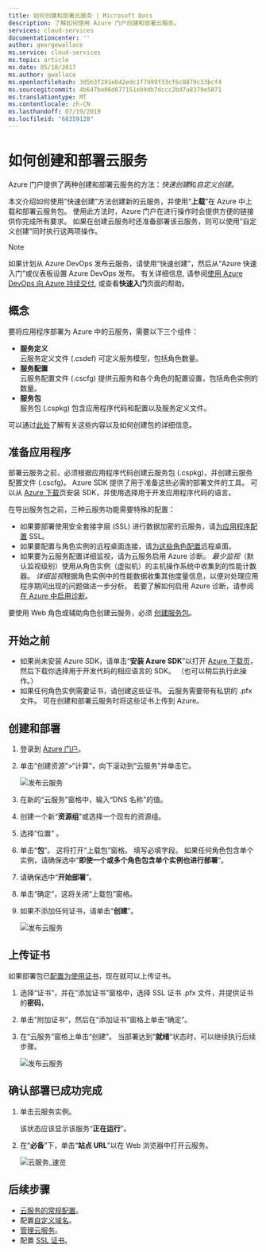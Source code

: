 ```yaml
---
title: 如何创建和部署云服务 | Microsoft Docs
description: 了解如何使用 Azure 门户创建和部署云服务。
services: cloud-services
documentationcenter: ''
author: georgewallace
ms.service: cloud-services
ms.topic: article
ms.date: 05/18/2017
ms.author: gwallace
ms.openlocfilehash: 3d5b3f291eb42edc1f7999f33cf6c0879c33bcf4
ms.sourcegitcommit: 4b647be06d677151eb9db7dccc2bd7a8379e5871
ms.translationtype: MT
ms.contentlocale: zh-CN
ms.lasthandoff: 07/19/2019
ms.locfileid: "68359128"
---
```

# <a name="how-to-create-and-deploy-a-cloud-service"></a>如何创建和部署云服务
Azure 门户提供了两种创建和部署云服务的方法：*快速创建*和*自定义创建*。

本文介绍如何使用“快速创建”方法创建新的云服务，并使用“**上载**”在 Azure 中上载和部署云服务包。 使用此方法时，Azure 门户在进行操作时会提供方便的链接供你完成所有要求。 如果在创建云服务时还准备部署该云服务，则可以使用“自定义创建”同时执行这两项操作。

> [!NOTE]
> 如果计划从 Azure DevOps 发布云服务，请使用“快速创建”，然后从“Azure 快速入门”或仪表板设置 Azure DevOps 发布。 有关详细信息, 请参阅[使用 Azure DevOps 向 Azure 持续交付][TFSTutorialForCloudService], 或查看**快速入门**页面的帮助。
>
>

## <a name="concepts"></a>概念
要将应用程序部署为 Azure 中的云服务，需要以下三个组件：

* **服务定义**  
  云服务定义文件 (.csdef) 可定义服务模型，包括角色数量。
* **服务配置**  
  云服务配置文件 (.cscfg) 提供云服务和各个角色的配置设置，包括角色实例的数量。
* **服务包**  
  服务包 (.cspkg) 包含应用程序代码和配置以及服务定义文件。

可以通过[此处](cloud-services-model-and-package.md)了解有关这些内容以及如何创建包的详细信息。

## <a name="prepare-your-app"></a>准备应用程序
部署云服务之前，必须根据应用程序代码创建云服务包 (.cspkg)，并创建云服务配置文件 (.cscfg)。 Azure SDK 提供了用于准备这些必需的部署文件的工具。 可以从 [Azure 下载](https://azure.microsoft.com/downloads/)页安装 SDK，并使用选择用于开发应用程序代码的语言。

在导出服务包之前，三种云服务功能需要特殊的配置：

* 如果要部署使用安全套接字层 (SSL) 进行数据加密的云服务，请[为应用程序配置](cloud-services-configure-ssl-certificate-portal.md#modify) SSL。
* 如果要配置与角色实例的远程桌面连接，请[为这些角色配置](cloud-services-role-enable-remote-desktop-new-portal.md)远程桌面。
* 如果要为云服务配置详细监视，请为云服务启用 Azure 诊断。 *最少监视*（默认监视级别）使用从角色实例（虚拟机）的主机操作系统中收集到的性能计数器。 *详细监视*根据角色实例中的性能数据收集其他度量信息，以便对处理应用程序期间出现的问题做进一步分析。 若要了解如何启用 Azure 诊断，请参阅[在 Azure 中启用诊断](cloud-services-dotnet-diagnostics.md)。

要使用 Web 角色或辅助角色创建云服务，必须 [创建服务包](cloud-services-model-and-package.md#servicepackagecspkg)。

## <a name="before-you-begin"></a>开始之前
* 如果尚未安装 Azure SDK，请单击“**安装 Azure SDK**”以打开 [Azure 下载页](https://azure.microsoft.com/downloads/)，然后下载你选择用于开发代码的相应语言的 SDK。 （也可以稍后执行此操作。）
* 如果任何角色实例需要证书，请创建这些证书。 云服务需要带有私钥的 .pfx 文件。 可在创建和部署云服务时将这些证书上传到 Azure。

## <a name="create-and-deploy"></a>创建和部署
1. 登录到 [Azure 门户](https://portal.azure.com/)。
2. 单击“创建资源”>“计算”，向下滚动到“云服务”并单击它。

    ![发布云服务](media/cloud-services-how-to-create-deploy-portal/create-cloud-service.png)
3. 在新的“云服务”窗格中，输入“DNS 名称”的值。
4. 创建一个新“**资源组**”或选择一个现有的资源组。
5. 选择“位置” 。
6. 单击“**包**”。 这将打开“上载包”窗格。 填写必填字段。 如果任何角色包含单个实例，请确保选中“**即使一个或多个角色包含单个实例也进行部署**”。
7. 请确保选中“**开始部署**”。
8. 单击“确定”，这将关闭“上载包”窗格。
9. 如果不添加任何证书，请单击“**创建**”。

    ![发布云服务](media/cloud-services-how-to-create-deploy-portal/select-package.png)

## <a name="upload-a-certificate"></a>上传证书
如果部署包已[配置为使用证书](cloud-services-configure-ssl-certificate-portal.md#modify)，现在就可以上传证书。

1. 选择“证书”，并在“添加证书”窗格中，选择 SSL 证书 .pfx 文件，并提供证书的**密码**，
2. 单击“附加证书”，然后在“添加证书”窗格上单击“确定”。
3. 在“云服务”窗格上单击“创建”。 当部署达到“**就绪**”状态时，可以继续执行后续步骤。

    ![发布云服务](media/cloud-services-how-to-create-deploy-portal/attach-cert.png)

## <a name="verify-your-deployment-completed-successfully"></a>确认部署已成功完成
1. 单击云服务实例。

    该状态应该显示该服务“**正在运行**”。
2. 在“**必备**”下，单击“**站点 URL**”以在 Web 浏览器中打开云服务。

    ![云服务_速览](./media/cloud-services-how-to-create-deploy-portal/running.png)

[TFSTutorialForCloudService]: https://go.microsoft.com/fwlink/?LinkID=251796

## <a name="next-steps"></a>后续步骤
* [云服务的常规配置](cloud-services-how-to-configure-portal.md)。
* 配置[自定义域名](cloud-services-custom-domain-name-portal.md)。
* [管理云服务](cloud-services-how-to-manage-portal.md)。
* 配置 [SSL 证书](cloud-services-configure-ssl-certificate-portal.md)。
